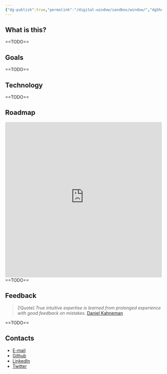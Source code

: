 ```yaml
---
{"dg-publish":true,"permalink":"/digital-window/sandbox/window/","dgShowLocalGraph":true}
---
```



## What is this?
==TODO==



## Goals

==TODO==

## Technology
==TODO==

## Roadmap
<iframe src="https://ronindashboards-us.herokuapp.com/jira/shared/dashboard?boardToken=VTJGc2RHVmtYMThvR2N5UXlodFFTUnB3ZytJVTBNWGVLbTdVU096cVJMeGtqWVY2NHh0a2loc005Vmx5Y3dJUWFES2FjRVBiZE5sUW12UU1XaU8wY0NzWWlsazBzeUlwa0czWXNYb3RjdElZQ2pZTEJCcGtnb3o1RmdBb3VPQVVRbitTUTZBVURsSEVhYlFra09JcXpQNkVEa01INithWFN2b0l2UCtXMXdqeW9ZR0FKbzBOYzlWcDlhbWF1azA5VmMxNzd1VFNUK0gweG80Qi9Sc09xZC9xeDdVL09hcktIaDAwSWR2ZGZwSVlYZzhWYm5Ba2p3ZDZqcmduakhHLw%3D%3D" style="width: 100%; height:500px;border: none"></iframe>
==TODO==

## Feedback

> [!Quote] *True intuitive expertise is learned from prolonged experience with good feedback on mistakes.* [Daniel Kahneman](https://en.wikipedia.org/wiki/Daniel_Kahneman)

==TODO==


<div class="transclusion internal-embed is-loaded"><div class="markdown-embed">



## Contacts
- [E-mail](mailto:gabrielmelocomp@gmail.com)
-   [Github](https://github.com/gabrielmmelo)
-   [LinkedIn](https://linkedin.com/in/gabrielmmelo)
-   [Twitter](https://twitter.com/gabrieltaoff)



</div></div>
